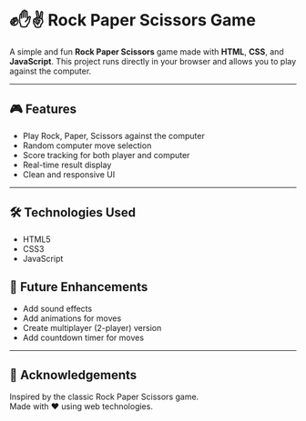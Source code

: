 # ✊✋✌️ Rock Paper Scissors Game

A simple and fun **Rock Paper Scissors** game made with **HTML**, **CSS**, and **JavaScript**. This project runs directly in your browser and allows you to play against the computer.

---

## 🎮 Features

- Play Rock, Paper, Scissors against the computer
- Random computer move selection
- Score tracking for both player and computer
- Real-time result display
- Clean and responsive UI

---

## 🛠️ Technologies Used

- HTML5
- CSS3
- JavaScript


## 🔮 Future Enhancements

- Add sound effects
- Add animations for moves
- Create multiplayer (2-player) version
- Add countdown timer for moves

---

## 🙌 Acknowledgements

Inspired by the classic Rock Paper Scissors game.  
Made with ❤️ using web technologies.
